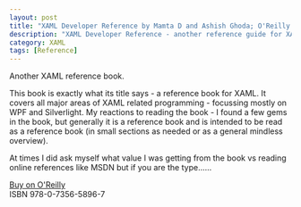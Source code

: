 ```yaml
---
layout: post
title: "XAML Developer Reference by Mamta D and Ashish Ghoda; O'Reilly Media"
description: "XAML Developer Reference - another reference guide for XAML"
category: XAML
tags: [Reference]
---
```

Another XAML reference book.

This book is exactly what its title says - a reference book for XAML. It covers all major areas of XAML related programming - focussing mostly on WPF and Silverlight. My reactions to reading the book - I found a few gems in the book, but generally it is a reference book and is intended to be read as a reference book (in small sections as needed or as a general mindless overview). 

At times I did ask myself what value I was getting from the book vs reading online references like MSDN but if you are the type......

[Buy on O'Reilly](http://shop.oreilly.com/product/0790145325617.do)  
ISBN 978-0-7356-5896-7
